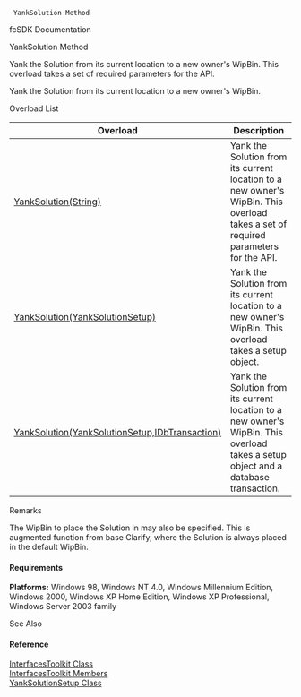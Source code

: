 ﻿     YankSolution Method                                                   

fcSDK Documentation

YankSolution Method

Yank the Solution from its current location to a new owner's WipBin. This overload takes a set of required parameters for the API.

Yank the Solution from its current location to a new owner's WipBin.

Overload List

| Overload | Description |
| --- | --- |
| [YankSolution(String)](FChoice.Toolkits.Clarify~FChoice.Toolkits.Clarify.Interfaces.InterfacesToolkit~YankSolution(String).md) | Yank the Solution from its current location to a new owner's WipBin. This overload takes a set of required parameters for the API.   |
| [YankSolution(YankSolutionSetup)](FChoice.Toolkits.Clarify~FChoice.Toolkits.Clarify.Interfaces.InterfacesToolkit~YankSolution(YankSolutionSetup).md) | Yank the Solution from its current location to a new owner's WipBin. This overload takes a setup object.   |
| [YankSolution(YankSolutionSetup,IDbTransaction)](FChoice.Toolkits.Clarify~FChoice.Toolkits.Clarify.Interfaces.InterfacesToolkit~YankSolution(YankSolutionSetup,IDbTransaction).md) | Yank the Solution from its current location to a new owner's WipBin. This overload takes a setup object and a database transaction.   |

Remarks

The WipBin to place the Solution in may also be specified. This is augmented function from base Clarify, where the Solution is always placed in the default WipBin.

#### Requirements

**Platforms:** Windows 98, Windows NT 4.0, Windows Millennium Edition, Windows 2000, Windows XP Home Edition, Windows XP Professional, Windows Server 2003 family

See Also

#### Reference

[InterfacesToolkit Class](FChoice.Toolkits.Clarify~FChoice.Toolkits.Clarify.Interfaces.InterfacesToolkit.md)  
[InterfacesToolkit Members](FChoice.Toolkits.Clarify~FChoice.Toolkits.Clarify.Interfaces.InterfacesToolkit_members.md)  
[YankSolutionSetup Class](FChoice.Toolkits.Clarify~FChoice.Toolkits.Clarify.Interfaces.YankSolutionSetup.md)